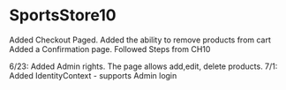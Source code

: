 # SportsStore10
Added Checkout Paged. 
Added the ability to remove products from cart
Added a Confirmation page.
Followed Steps from CH10

6/23: Added Admin rights. The page allows add,edit, delete products.
7/1: Added IdentityContext  - supports Admin login
